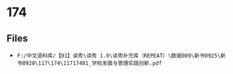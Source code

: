 # 174

## Files

- `F:/中文语料库/【01】读秀\读秀 1.0\读秀补充库（REPEAT）\数据009\新书0925\新书0920\117\174\11717481_学校发展与管理实践创新.pdf`
